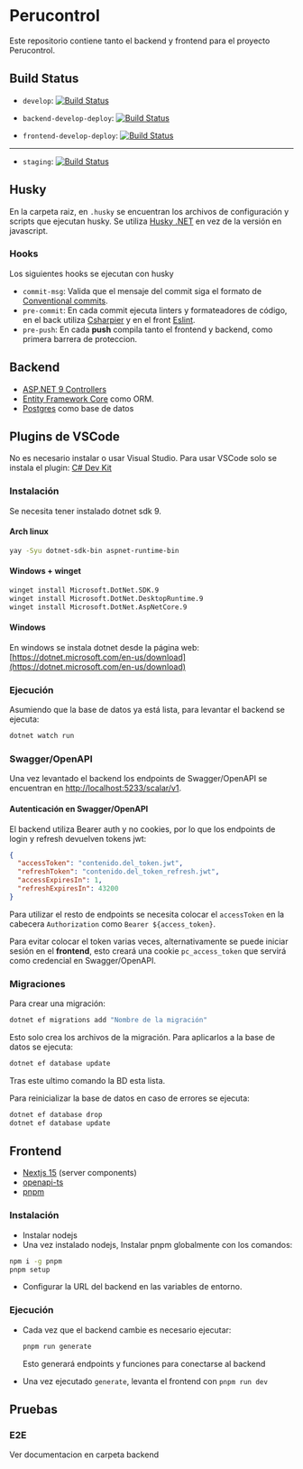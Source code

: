 # Perucontrol

Este repositorio contiene tanto el backend y frontend
para el proyecto Perucontrol.

## Build Status

- `develop`: [![Build Status](https://jenkins.araozu.dev/buildStatus/icon?job=perucontrol%2Fperucontrol-ci%2Fdevelop)](https://jenkins.araozu.dev/job/perucontrol/job/perucontrol-ci/job/develop/)

- `backend-develop-deploy`: [![Build Status](https://jenkins.araozu.dev/buildStatus/icon?job=perucontrol-backend-develop-deploy)](https://jenkins.araozu.dev/view/perucontrol/job/perucontrol-backend-develop-deploy/)

- `frontend-develop-deploy`: [![Build Status](https://jenkins.araozu.dev/buildStatus/icon?job=perucontrol%2Fperucontrol-frontend-develop-deploy)](https://jenkins.araozu.dev/job/perucontrol/job/perucontrol-frontend-develop-deploy/)

---

- `staging`: [![Build Status](https://jenkins.araozu.dev/buildStatus/icon?job=perucontrol-ci%2Fstaging)](https://jenkins.araozu.dev/view/perucontrol/job/perucontrol-ci/job/staging/)



## Husky

En la carpeta raiz, en `.husky` se encuentran los archivos
de configuración y scripts que ejecutan husky.
Se utiliza [Husky .NET](https://alirezanet.github.io/Husky.Net/)
en vez de la versión en javascript.

### Hooks

Los siguientes hooks se ejecutan con husky

- `commit-msg`: Valida que el mensaje del commit siga
  el formato de [Conventional commits](https://www.conventionalcommits.org/en/v1.0.0/).
- `pre-commit`: En cada commit ejecuta linters y formateadores de código,
  en el back utiliza [Csharpier](https://csharpier.com/)
  y en el front [Eslint](https://eslint.org/).
- `pre-push`: En cada **push** compila tanto el frontend y backend,
  como primera barrera de proteccion.


## Backend

- [ASP.NET 9 Controllers](https://learn.microsoft.com/en-us/aspnet/core/web-api/?view=aspnetcore-9.0)
- [Entity Framework Core](https://learn.microsoft.com/en-us/ef/core/) como ORM.
- [Postgres](https://www.postgresql.org/) como base de datos


## Plugins de VSCode

No es necesario instalar o usar Visual Studio.
Para usar VSCode solo se instala el plugin:
[C# Dev Kit](https://marketplace.visualstudio.com/items?itemName=ms-dotnettools.csdevkit)


### Instalación

Se necesita tener instalado dotnet sdk 9.

#### Arch linux

```sh
yay -Syu dotnet-sdk-bin aspnet-runtime-bin
```

#### Windows + winget

```sh
winget install Microsoft.DotNet.SDK.9
winget install Microsoft.DotNet.DesktopRuntime.9
winget install Microsoft.DotNet.AspNetCore.9
```

#### Windows

En windows se instala dotnet desde la página web:
[https://dotnet.microsoft.com/en-us/download](https://dotnet.microsoft.com/en-us/download)


### Ejecución

Asumiendo que la base de datos ya está lista,
para levantar el backend se ejecuta:

```sh
dotnet watch run
```

### Swagger/OpenAPI

Una vez levantado el backend los endpoints de Swagger/OpenAPI se encuentran en
[http://localhost:5233/scalar/v1](http://localhost:5233/scalar/v1).

#### Autenticación en Swagger/OpenAPI

El backend utiliza Bearer auth y no cookies,
por lo que los endpoints de login y refresh
devuelven tokens jwt:

```json
{
  "accessToken": "contenido.del_token.jwt",
  "refreshToken": "contenido.del_token_refresh.jwt",
  "accessExpiresIn": 1,
  "refreshExpiresIn": 43200
}
```

Para utilizar el resto de endpoints se necesita colocar el `accessToken` en la cabecera
`Authorization` como `Bearer ${access_token}`.

Para evitar colocar el token varias veces, alternativamente se puede
iniciar sesión en el **frontend**, esto creará una cookie `pc_access_token`
que servirá como credencial en Swagger/OpenAPI.



### Migraciones

Para crear una migración:

```sh
dotnet ef migrations add "Nombre de la migración"
```

Esto solo crea los archivos de la migración. Para aplicarlos
a la base de datos se ejecuta:

```sh
dotnet ef database update
```

Tras este ultimo comando la BD esta lista.

Para reinicializar la base de datos en caso de errores
se ejecuta:

```sh
dotnet ef database drop
dotnet ef database update
```


## Frontend

- [Nextjs 15](https://nextjs.org/) (server components)
- [openapi-ts](https://openapi-ts.dev/)
- [pnpm](https://pnpm.io/)

### Instalación

- Instalar nodejs
- Una vez instalado nodejs, Instalar pnpm globalmente con los comandos:

```sh
npm i -g pnpm
pnpm setup
```

- Configurar la URL del backend en las variables de entorno.


### Ejecución

- Cada vez que el backend cambie es necesario ejecutar:

    ```sh
    pnpm run generate
    ```

    Esto generará endpoints y funciones para conectarse
    al backend

- Una vez ejecutado `generate`, levanta el frontend con
  `pnpm run dev`


## Pruebas

### E2E

Ver documentacion en carpeta backend

